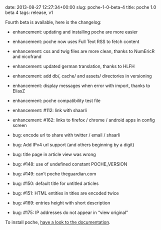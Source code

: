date: 2013-08-27 12:27:34+00:00
slug: poche-1-0-beta-4
title: poche 1.0 beta 4
tags: release, v1

Fourth beta is available, here is the changelog:



	
  * enhancement: updating and installing poche are more easier

	
  * enhancement: poche now uses Full Text RSS to fetch content

	
  * enhancement: css and twig files are more clean, thanks to NumEricR and nicofrand

	
  * enhancement: updated german translation, thanks to HLFH

	
  * enhancement: add db/, cache/ and assets/ directories in versioning

	
  * enhancement: display messages when error with import, thanks to EliasZ

	
  * enhancement: poche compatibility test file

	
  * enhancement: #112: link with shaarli

	
  * enhancement: #162: links to firefox / chrome / android apps in config screen

	
  * bug: encode url to share with twitter / email / shaarli

	
  * bug: Add IPv4 url support (and others beginning by a digit)

	
  * bug: title page in article view was wrong

	
  * bug: #148: use of undefined constant POCHE_VERSION

	
  * bug: #149: can’t poche theguardian.com

	
  * bug: #150: default title for untitled articles

	
  * bug: #151: HTML entities in titles are encoded twice

	
  * bug: #169: entries height with short description

	
  * bug: #175: IP addresses do not appear in “view original”


To install poche, [have a look to the documentation](http://inthepoche.com/doc/doku.php?id=users:begin).
